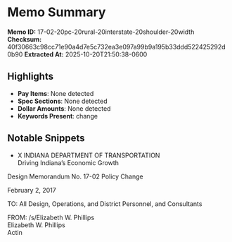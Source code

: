 # Memo Summary

**Memo ID:** 17-02-20pc-20rural-20interstate-20shoulder-20width
**Checksum:** 40f30663c98cc71e90a4d7e5c732ea3e097a99b9a195b33ddd522425292d0b90
**Extracted At:** 2025-10-20T21:50:38-0600

## Highlights
- **Pay Items**: None detected
- **Spec Sections**: None detected
- **Dollar Amounts**: None detected
- **Keywords Present**: change

## Notable Snippets
- X 
 INDIANA DEPARTMENT OF TRANSPORTATION  
Driving Indiana’s Economic Growth  
 
Design Memorandum No. 17-02 
Policy Change  
 
February 2, 2017  
 
 
TO:   All Design, Operations, and District Personnel, and Consultants  
 
FROM:   /s/Elizabeth W. Phillips    
   Elizabeth W. Phillips  
   Actin